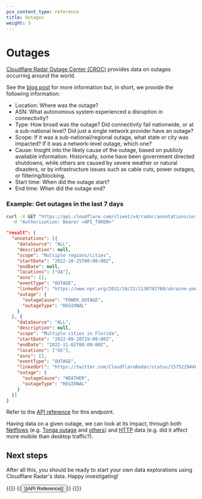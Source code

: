 ```yaml
---
pcx_content_type: reference
title: Outages
weight: 3
---
```



# Outages

[Cloudflare Radar Outage Center (CROC)](https://radar.cloudflare.com/outage-center) provides data on outages occurring around the world.

See the [blog post](https://blog.cloudflare.com/announcing-cloudflare-radar-outage-center/) for more information but, in short, we provide the following information:

- Location: Where was the outage?
- ASN: What autonomous system experienced a disruption in connectivity?
- Type: How broad was the outage? Did connectivity fail nationwide, or at a sub-national level? Did just a single network provider have an outage?
- Scope: If it was a sub-national/regional outage, what state or city was impacted? If it was a network-level outage, which one?
- Cause: Insight into the likely cause of the outage, based on publicly available information. Historically, some have been government directed shutdowns, while others are caused by severe weather or natural disasters, or by infrastructure issues such as cable cuts, power outages, or filtering/blocking.
- Start time: When did the outage start?
- End time: When did the outage end?



### Example: Get outages in the last 7 days

```bash
curl -X GET "https://api.cloudflare.com/client/v4/radar/annotations/outages?limit=5&offset=0&dateRange=7d&format=json" \
  -H "Authorization: Bearer <API_TOKEN>"
```

```json
"result": {
  "annotations": [{
    "dataSource": "ALL",
    "description": null,
    "scope": "Multiple regions/cities",
    "startDate": "2022-10-25T00:00:00Z",
    "endDate": null,
    "locations": ["UA"],
    "asns": [],
    "eventType": "OUTAGE",
    "linkedUrl": "https://www.npr.org/2022/10/22/1130742768/ukraine-power-grid-outages-record-damage",
    "outage": {
      "outageCause": "POWER_OUTAGE",
      "outageType": "REGIONAL"
    }
  }, {
    "dataSource": "ALL",
    "description": null,
    "scope": "Multiple cities in Florida",
    "startDate": "2022-09-28T19:00:00Z",
    "endDate": "2022-11-02T00:00:00Z",
    "locations": ["US"],
    "asns": [],
    "eventType": "OUTAGE",
    "linkedUrl": "https://twitter.com/CloudflareRadar/status/1575229448353349632",
    "outage": {
      "outageCause": "WEATHER",
      "outageType": "REGIONAL"
    }
  }]
}
```

Refer to the [API reference](https://api.cloudflare.com/#radar-annotations-get-outages-annotations) for this endpoint.

Having data on a given outage, we can look at its impact, through both [Netflows](/radar/investigate/netflows) (e.g. [Tonga outage](/radar/get-started/making-comparisons/#using-specific-timestamps) and [others](https://blog.cloudflare.com/q3-2022-internet-disruption-summary/)) and [HTTP](/radar/investigate/http-requests) data (e.g. did it affect more mobile than desktop traffic?).


## Next steps

After all this, you should be ready to start your own data explorations using Cloudflare Radar's data. Happy investigating!

{{<button-group>}}
  {{<button type="primary" href="https://api.cloudflare.com/#radar-netflows-properties">}}API Reference{{</button>}}
{{</button-group>}}